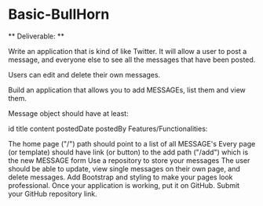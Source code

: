 # Basic-BullHorn #

** Deliverable: **

Write an application that is kind of like Twitter. It will allow a user to
post a message, and everyone else to see all the messages that have been posted. 

Users can edit and delete their own messages. 

Build an application that allows you to add MESSAGEs, list them and view them.

Message object should have at least:

id
title
content
postedDate
postedBy
Features/Functionalities:

The home page ("/") path should point to a list of all MESSAGE's
Every page (or template) should have link (or button) to the add path 
("/add") which is the new MESSAGE form
Use a repository to store your messages
The user should be able to update, view single messages on their own page, and delete messages.
Add Bootstrap and styling to make your pages look professional.
Once your application is working, put it on GitHub.
Submit your GitHub repository link.
